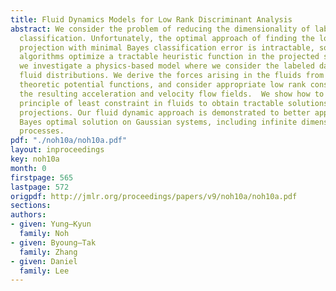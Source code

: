 ```yaml
---
title: Fluid Dynamics Models for Low Rank Discriminant Analysis
abstract: We consider the problem of reducing the dimensionality of labeled data for
  classification. Unfortunately, the optimal approach of finding the low-dimensional
  projection with minimal Bayes classification error is intractable, so most standard
  algorithms optimize a tractable heuristic function in the projected subspace. Here,
  we investigate a physics-based model where we consider the labeled data as interacting
  fluid distributions. We derive the forces arising in the fluids from information
  theoretic potential functions, and consider appropriate low rank constraints on
  the resulting acceleration and velocity flow fields.  We show how to apply the Gauss
  principle of least constraint in fluids to obtain tractable solutions for low rank
  projections. Our fluid dynamic approach is demonstrated to better approximate the
  Bayes optimal solution on Gaussian systems, including infinite dimensional Gaussian
  processes.
pdf: "./noh10a/noh10a.pdf"
layout: inproceedings
key: noh10a
month: 0
firstpage: 565
lastpage: 572
origpdf: http://jmlr.org/proceedings/papers/v9/noh10a/noh10a.pdf
sections: 
authors:
- given: Yung–Kyun
  family: Noh
- given: Byoung–Tak
  family: Zhang
- given: Daniel
  family: Lee
---
```

